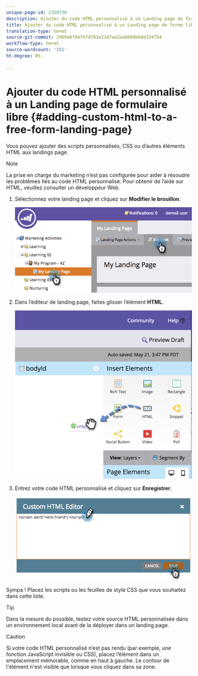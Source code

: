 ```yaml
---
unique-page-id: 2359730
description: Ajouter du code HTML personnalisé à un Landing page de forme libre - Documents marketing - Documentation du produit
title: Ajouter du code HTML personnalisé à un Landing page de forme libre
translation-type: tm+mt
source-git-commit: 2969e6f94f5fd781e2167ae2aa8680bb8d134754
workflow-type: tm+mt
source-wordcount: '151'
ht-degree: 0%

---
```



# Ajouter du code HTML personnalisé à un Landing page de formulaire libre {#adding-custom-html-to-a-free-form-landing-page}

Vous pouvez ajouter des scripts personnalisés, CSS ou d’autres éléments HTML aux landings page.

>[!NOTE]
>
>La prise en charge du marketing n’est pas configurée pour aider à résoudre les problèmes liés au code HTML personnalisé. Pour obtenir de l’aide sur HTML, veuillez consulter un développeur Web.

1. Sélectionnez votre landing page et cliquez sur **Modifier le brouillon**.

   ![](assets/image2014-9-17-12-3a2-3a15.png)

1. Dans l’éditeur de landing page, faites glisser l’élément **HTML**.

   ![](assets/image2015-5-21-15-3a52-3a42.png)

1. Entrez votre code HTML personnalisé et cliquez sur **Enregistrer**.

   ![](assets/image2014-9-17-12-3a3-3a39.png)

Sympa ! Placez les scripts ou les feuilles de style CSS que vous souhaitez dans cette liste.

>[!TIP]
>
>Dans la mesure du possible, testez votre source HTML personnalisée dans un environnement local avant de la déployer dans un landing page.

>[!CAUTION]
>
>Si votre code HTML personnalisé n’est pas rendu (par exemple, une fonction JavaScript invisible ou CSS), placez l’élément dans un emplacement mémorable, comme en haut à gauche. Le contour de l&#39;élément n&#39;est visible que lorsque vous cliquez dans sa zone.
